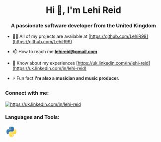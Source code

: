 <h1 align="center">Hi 👋, I'm Lehi Reid</h1>
<h3 align="center">A passionate software developer from the United Kingdom</h3>

- 👨‍💻 All of my projects are available at [https://github.com/LehiR99](https://github.com/LehiR99)

- 📫 How to reach me **lehireid@gmail.com**

- 📄 Know about my experiences [https://uk.linkedin.com/in/lehi-reid](https://uk.linkedin.com/in/lehi-reid)

- ⚡ Fun fact **I'm also a musician and music producer.**

<h3 align="left">Connect with me:</h3>
<p align="left">
<a href="https://uk.linkedin.com/in/lehi-reid" target="blank"><img align="center" src="https://raw.githubusercontent.com/rahuldkjain/github-profile-readme-generator/master/src/images/icons/Social/linked-in-alt.svg" alt="https://uk.linkedin.com/in/lehi-reid" height="30" width="40" /></a>
</p>

<h3 align="left">Languages and Tools:</h3>
<p align="left"> <a href="https://www.python.org" target="_blank" rel="noreferrer"> <img src="https://raw.githubusercontent.com/devicons/devicon/master/icons/python/python-original.svg" alt="python" width="40" height="40"/> </a> </p>

